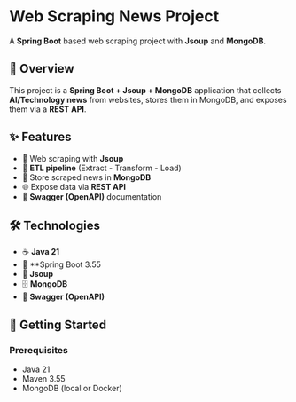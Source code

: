 # Web Scraping News Project  

A **Spring Boot** based web scraping project with **Jsoup** and **MongoDB**.  

## 📌 Overview  
This project is a **Spring Boot + Jsoup + MongoDB** application that collects **AI/Technology news** from websites, stores them in MongoDB, and exposes them via a **REST API**.  

## ✨ Features  
- 🔎 Web scraping with **Jsoup**  
- 🔄 **ETL pipeline** (Extract - Transform - Load)  
- 💾 Store scraped news in **MongoDB**  
- 🌐 Expose data via **REST API**  
- 📖 **Swagger (OpenAPI)** documentation  

## 🛠️ Technologies  
- ☕ **Java 21**  
- 🚀 **Spring Boot 3.55  
- 📰 **Jsoup**  
- 🗄️ **MongoDB**  
- 📑 **Swagger (OpenAPI)**  

## 🚀 Getting Started  

### Prerequisites  
- Java 21  
- Maven 3.55
- MongoDB (local or Docker)  



